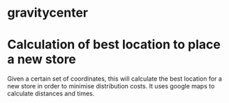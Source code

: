 gravitycenter
=========

# Calculation of best location to place a new store

Given a certain set of coordinates, this will calculate the best location for a new store in order to minimise distribution costs. It uses google maps to calculate distances and times.
